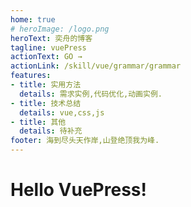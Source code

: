 ```yaml
---
home: true
# heroImage: /logo.png
heroText: 奕舟的博客
tagline: vuePress
actionText: GO →
actionLink: /skill/vue/grammar/grammar
features:
- title: 实用方法
  details: 需求实例,代码优化,动画实例.
- title: 技术总结
  details: vue,css,js
- title: 其他
  details: 待补充
footer: 海到尽头天作岸,山登绝顶我为峰.
---
```

# Hello VuePress!
